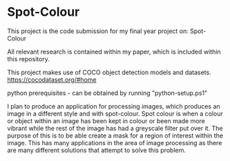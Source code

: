 # Spot-Colour

This project is the code submission for my final year project on: Spot-Colour

All relevant research is contained within my paper, which is included within this repository.

This project makes use of COCO object detection models and datasets.
https://cocodataset.org/#home

python prerequisites - can be obtained by running "python-setup.ps1"

I plan to produce an application for processing images, which produces an image in a different style and with spot-colour. Spot colour is when a colour or object within an image has been kept in colour or been made more vibrant while the rest of the image has had a greyscale filter put over it. The purpose of this is to be able create a mask for a region of interest within the image. This has many applications in the area of image processing as there are many different solutions that attempt to solve this problem.




